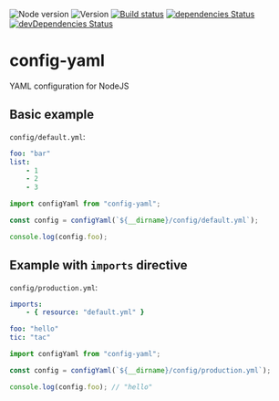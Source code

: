 ![Node version](https://img.shields.io/node/v/config-yaml.svg)
![Version](https://img.shields.io/npm/v/config-yaml.svg)
[![Build status](https://travis-ci.org/neolao/config-yaml.svg)](https://travis-ci.org/neolao/config-yaml)
[![dependencies Status](https://david-dm.org/neolao/config-yaml/status.svg)](https://david-dm.org/neolao/config-yaml)
[![devDependencies Status](https://david-dm.org/neolao/config-yaml/dev-status.svg)](https://david-dm.org/neolao/config-yaml?type=dev)

config-yaml
===========

YAML configuration for NodeJS


Basic example
-------------

`config/default.yml`:

```yaml
foo: "bar"
list:
    - 1
    - 2
    - 3
```

```javascript
import configYaml from "config-yaml";

const config = configYaml(`${__dirname}/config/default.yml`);

console.log(config.foo);
```

Example with `imports` directive
--------------------------------

`config/production.yml`:

```yaml
imports:
    - { resource: "default.yml" }

foo: "hello"
tic: "tac"
```

```javascript
import configYaml from "config-yaml";

const config = configYaml(`${__dirname}/config/production.yml`);

console.log(config.foo); // "hello"
```


